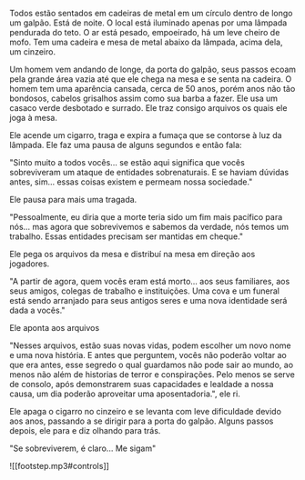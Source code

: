 Todos estão sentados em cadeiras de metal em um círculo dentro de longo um galpão. Está de noite. O local está iluminado apenas por uma lâmpada pendurada do teto. O ar está pesado, empoeirado, há um leve cheiro de mofo. Tem uma cadeira e mesa de metal abaixo da lâmpada, acima dela, um cinzeiro.

Um homem vem andando de longe, da porta do galpão, seus passos ecoam pela grande área vazia até que ele chega na mesa e se senta na cadeira. O homem tem uma aparência cansada, cerca de 50 anos, porém anos não tão bondosos, cabelos grisalhos assim como sua barba a fazer. Ele usa um casaco verde desbotado e surrado. Ele traz consigo arquivos os quais ele joga à mesa. 

Ele acende um cigarro, traga e expira a fumaça que se contorse à luz da lâmpada. Ele faz uma pausa de alguns segundos e então fala:

"Sinto muito a todos vocês... se estão aqui significa que vocês sobreviveram um ataque de entidades sobrenaturais. E se haviam dúvidas antes, sim... essas coisas existem e permeam nossa sociedade."

Ele pausa para mais uma tragada.

"Pessoalmente, eu diria que a morte teria sido um fim mais pacífico para nós... mas agora que sobrevivemos e sabemos da verdade, nós temos um trabalho. Essas entidades precisam ser mantidas em cheque."

Ele pega os arquivos da mesa e distribuí na mesa em direção aos jogadores.

"A partir de agora, quem vocês eram está morto... aos seus familiares, aos seus amigos, colegas de trabalho e instituições. Uma cova e um funeral está sendo arranjado para seus antigos seres e uma nova identidade será dada a vocês."

Ele aponta aos arquivos

"Nesses arquivos, estão suas novas vidas, podem escolher um novo nome e uma nova história. E antes que perguntem, vocês não poderão voltar ao que era antes, esse segredo o qual guardamos não pode sair ao mundo, ao menos não além de historias de terror e conspirações. Pelo menos se serve de consolo, após demonstrarem suas capacidades e lealdade a nossa causa, um dia poderão aproveitar uma aposentadoria.", ele ri.

Ele apaga o cigarro no cinzeiro e se levanta com leve dificuldade devido aos anos, passando a se dirigir para a porta do galpão. Alguns passos depois, ele para e diz olhando para trás.

"Se sobreviverem, é claro... Me sigam"

![[footstep.mp3#controls]]